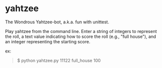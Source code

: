 yahtzee
=======

The Wondrous Yahtzee-bot, a.k.a. fun with unittest.

Play yahtzee from the command line.  Enter a string of integers to represent the roll, a text value indicating how to score the roll (e.g., "full house"), and an integer representing the starting score.

ex: 
>$ python yahtzee.py 11122 full_house 100
